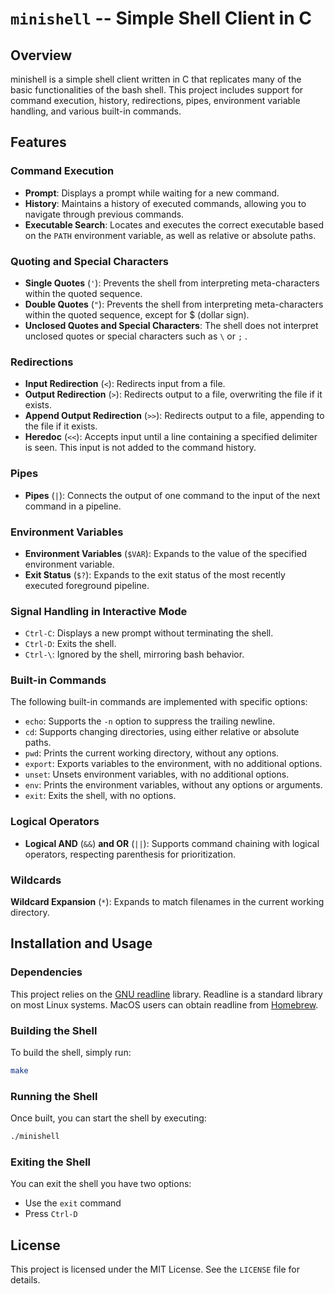 # `minishell` -- Simple Shell Client in C

## Overview

minishell is a simple shell client written in C that replicates many of the basic functionalities of the bash shell. This project includes support for command execution, history, redirections, pipes, environment variable handling, and various built-in commands.

## Features

### Command Execution

- **Prompt**: Displays a prompt while waiting for a new command.
- **History**: Maintains a history of executed commands, allowing you to navigate through previous commands.
- **Executable Search**: Locates and executes the correct executable based on the `PATH` environment variable, as well as relative or absolute paths.

### Quoting and Special Characters

- **Single Quotes** (`'`): Prevents the shell from interpreting meta-characters within the quoted sequence.
- **Double Quotes** (`"`): Prevents the shell from interpreting meta-characters within the quoted sequence, except for $ (dollar sign).
- **Unclosed Quotes and Special Characters**: The shell does not interpret unclosed quotes or special characters such as `\` or `;` .

### Redirections

- **Input Redirection** (`<`): Redirects input from a file.
- **Output Redirection** (`>`): Redirects output to a file, overwriting the file if it exists.
- **Append Output Redirection** (`>>`): Redirects output to a file, appending to the file if it exists.
- **Heredoc** (`<<`): Accepts input until a line containing a specified delimiter is seen. This input is not added to the command history.

### Pipes

- **Pipes** (`|`): Connects the output of one command to the input of the next command in a pipeline.

### Environment Variables

- **Environment Variables** (`$VAR`): Expands to the value of the specified environment variable.
- **Exit Status** (`$?`): Expands to the exit status of the most recently executed foreground pipeline.

### Signal Handling in Interactive Mode
- `Ctrl-C`: Displays a new prompt without terminating the shell.
- `Ctrl-D`: Exits the shell.
- `Ctrl-\`: Ignored by the shell, mirroring bash behavior.

### Built-in Commands

The following built-in commands are implemented with specific options:

- `echo`: Supports the `-n` option to suppress the trailing newline.
- `cd`: Supports changing directories, using either relative or absolute paths.
- `pwd`: Prints the current working directory, without any options.
- `export`: Exports variables to the environment, with no additional options.
- `unset`: Unsets environment variables, with no additional options.
- `env`: Prints the environment variables, without any options or arguments.
- `exit`: Exits the shell, with no options.

### Logical Operators

- **Logical AND** (`&&`) **and OR** (`||`): Supports command chaining with logical operators, respecting parenthesis for prioritization.

### Wildcards

**Wildcard Expansion** (`*`): Expands to match filenames in the current working directory.

## Installation and Usage

### Dependencies

This project relies on the [GNU readline](https://tiswww.case.edu/php/chet/readline/rltop.html) library. Readline is a standard library on most Linux systems. MacOS users can obtain readline from [Homebrew](https://formulae.brew.sh/formula/readline#default).

### Building the Shell

To build the shell, simply run:

```bash
make
```

### Running the Shell

Once built, you can start the shell by executing:

```bash
./minishell
```

### Exiting the Shell

You can exit the shell you have two options:
- Use the `exit` command
- Press `Ctrl-D`

## License

This project is licensed under the MIT License. See the `LICENSE` file for details.
